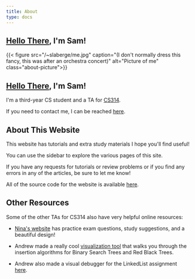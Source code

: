 ```yaml
---
title: About
type: docs
---
```


<div class="about-me-section" >

<div class="hello">

</div>

<h2 class="hello-mobile"> <a class="hidden-link" href="https://thumbs.gfycat.com/TangibleBareCopperbutterfly-size_restricted.gif">
    Hello There</a>, I'm Sam!</h2>

{{< figure src="/~slaberge/me.jpg" caption="(I don't normally dress this fancy, this was after an orchestra concert)" alt="Picture of me" class="about-picture">}}

<div class="about-text">

<h2 class="hello-desktop"> <a class="hidden-link" href="https://thumbs.gfycat.com/TangibleBareCopperbutterfly-size_restricted.gif">
    Hello There</a>, I'm Sam!</h2>

I'm a third-year CS student and a TA for 
[CS314](https://www.cs.utexas.edu/~scottm/cs314/index.htm).

If you need to contact me, I can be reached [here](mailto:samuel.laberge@utexas.edu).
</div>
</div>

## About This Website

This website has tutorials and extra study materials I hope you'll find useful!

You can use the sidebar to explore the various pages of this site.

If you have any requests for tutorials or review problems or if you find any errors
in any of the articles, be sure to let me know!

All of the source code for the website is available
[here](https://github.com/SamLab17/314-Website).

## Other Resources

Some of the other TAs for CS314 also have very helpful online resources:

* [Nina's website](https://www.cs.utexas.edu/~nina) has practice exam questions, 
study suggestions, and a beautiful design!

* Andrew made a really cool 
[visualization tool](https://andrew-william-smith.github.io/tree-explorer/) that 
walks you through the insertion algorithms for Binary Search Trees and Red Black Trees.

* Andrew also made a visual debugger for the LinkedList assignment 
[here](https://github.com/Andrew-William-Smith/CS314-LinkedListView). 
